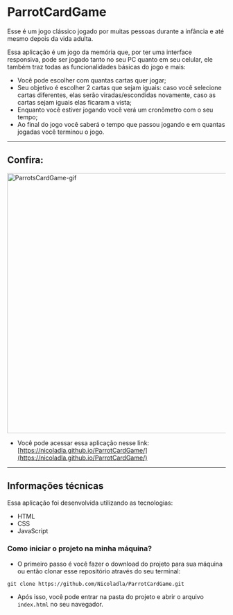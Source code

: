 # ParrotCardGame

Esse é um jogo clássico jogado por muitas pessoas durante a infância e até mesmo depois da vida adulta.

Essa aplicação é um jogo da memória que, por ter uma interface responsiva, pode ser jogado tanto no seu PC quanto em seu celular, ele também traz todas as funcionalidades básicas do jogo e mais:
* Você pode escolher com quantas cartas quer jogar;
* Seu objetivo é escolher 2 cartas que sejam iguais: caso você selecione cartas diferentes, elas serão viradas/escondidas novamente, caso as cartas sejam iguais elas ficaram a vista;
* Enquanto você estiver jogando você verá um cronômetro com o seu tempo;
* Ao final do jogo você saberá o tempo que passou jogando e em quantas jogadas você terminou o jogo. 

---

## Confira:

<p align="start">
  <img width="600" src="img/ParrotCardGame-Animação.gif" alt="ParrotsCardGame-gif">
</p>

* Você pode acessar essa aplicação nesse link:
[https://nicoladla.github.io/ParrotCardGame/](https://nicoladla.github.io/ParrotCardGame/)

---

## Informações técnicas

Essa aplicação foi desenvolvida utilizando as tecnologias: 
* HTML
* CSS
* JavaScript

### Como iniciar o projeto na minha máquina?

* O primeiro passo é você fazer o download do projeto para sua máquina ou então clonar esse repositório através do seu terminal:

```
git clone https://github.com/Nicoladla/ParrotCardGame.git
```

* Após isso, você pode entrar na pasta do projeto e abrir o arquivo ``index.html`` no seu navegador.